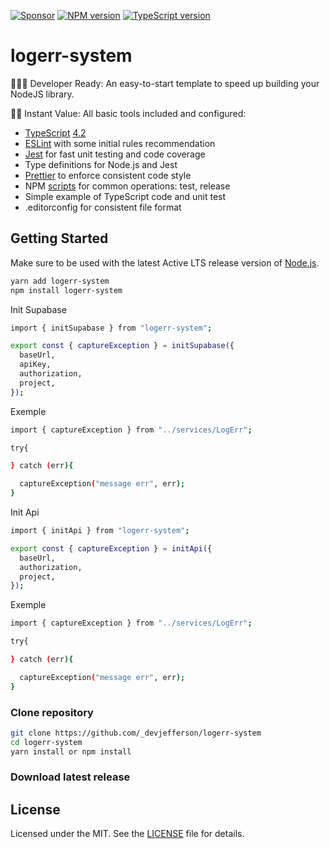 [![Sponsor][sponsor-badge]][sponsor]
[![NPM version][npm-badge]][npm]
[![TypeScript version][ts-badge]][typescript-4-2]

# logerr-system

👩🏻‍💻 Developer Ready: An easy-to-start template to speed up building your NodeJS library.

🏃🏽 Instant Value: All basic tools included and configured:

- [TypeScript][typescript] [4.2][typescript-4-2]
- [ESLint][eslint] with some initial rules recommendation
- [Jest][jest] for fast unit testing and code coverage
- Type definitions for Node.js and Jest
- [Prettier][prettier] to enforce consistent code style
- NPM [scripts](#available-scripts) for common operations: test, release
- Simple example of TypeScript code and unit test
- .editorconfig for consistent file format

## Getting Started

Make sure to be used with the latest Active LTS release version of [Node.js][nodejs].

```sh
yarn add logerr-system
npm install logerr-system
```

Init Supabase

```sh
import { initSupabase } from "logerr-system";

export const { captureException } = initSupabase({
  baseUrl,
  apiKey,
  authorization,
  project,
});
```

Exemple

```sh
import { captureException } from "../services/LogErr";

try{

} catch (err){

  captureException("message err", err);
}

```


Init Api


```sh
import { initApi } from "logerr-system";

export const { captureException } = initApi({
  baseUrl,
  authorization,
  project,
});
```

Exemple

```sh
import { captureException } from "../services/LogErr";

try{

} catch (err){

  captureException("message err", err);
}

```
### Clone repository

```sh
git clone https://github.com/_devjefferson/logerr-system
cd logerr-system
yarn install or npm install
```

### Download latest release

## License

Licensed under the MIT. See the [LICENSE](https://github.com/_devjefferson/logerr/blob/master/LICENSE) file for details.

[ts-badge]: https://img.shields.io/badge/TypeScript-4.2-blue.svg
[nodejs-badge]: https://img.shields.io/badge/Node.js->=%2012.20-blue.svg
[nodejs]: https://nodejs.org/dist/latest-v14.x/docs/api/
[gha-badge]: https://github.com/_devjefferson/logerr/workflows/build/badge.svg
[gha-ci]: https://github.com/_devjefferson/logerr/actions
[typescript]: https://www.typescriptlang.org/
[typescript-4-2]: https://www.typescriptlang.org/docs/handbook/release-notes/typescript-4-2.html
[license-badge]: https://img.shields.io/badge/license-MIT-blue.svg
[license]: https://github.com/_devjefferson/logerr/blob/master/LICENSE
[sponsor-badge]: https://img.shields.io/badge/♥-Sponsor-fc0fb5.svg
[sponsor]: https://github.com/sponsors/_devjefferson
[jest]: https://facebook.github.io/jest/
[eslint]: https://github.com/eslint/eslint
[prettier]: https://prettier.io
[volta]: https://volta.sh
[volta-getting-started]: https://docs.volta.sh/guide/getting-started
[volta-tomdale]: https://twitter.com/tomdale/status/1162017336699838467?s=20
[gh-actions]: https://github.com/features/actions
[travis]: https://travis-ci.org
[repo-template-action]: https://github.com/_devjefferson/logerr/generate
[npm-badge]: https://img.shields.io/npm/v/logerr-system
[npm]: https://www.npmjs.com/package/logerr-system
